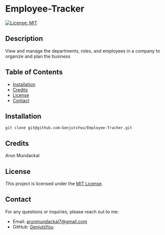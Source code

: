 # Employee-Tracker

[![License: MIT](https://img.shields.io/badge/License-MIT-yellow.svg)](https://opensource.org/licenses/MIT)

## Description

View and manage the departments, roles, and employees in a company to organize and plan the business

## Table of Contents

- [Installation](#installation)
- [Credits](#credits)
- [License](#license)
- [Contact](#contact)

## Installation

    git clone git@github.com:GenjutsYou/Employee-Tracker.git

## Credits

Arun Mundackal

## License

This project is licensed under the [MIT License](https://opensource.org/licenses/MIT).

## Contact
For any questions or inquiries, please reach out to me:
- Email: arunmundackal7@gmail.com
- GitHub: [GenjutsYou](https://github.com/GenjutsYou)
